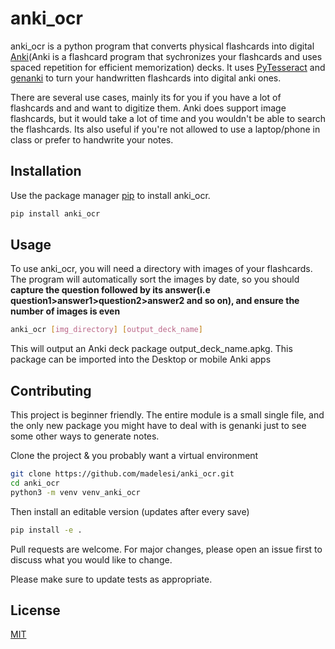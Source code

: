 
# anki_ocr

anki_ocr is a python program that converts physical flashcards into digital [Anki](https://apps.ankiweb.net)(Anki is a flashcard program that sychronizes your flashcards and uses spaced repetition for efficient memorization) decks. It uses [PyTesseract](https://pypi.org/project/pytesseract/) and [genanki](https://github.com/kerrickstaley/genanki) to turn your handwritten flashcards into digital anki ones.

There are several use cases, mainly its for you if you have a lot of flashcards and and want to digitize them. Anki does support image flashcards, but it would take a lot of time and you wouldn't be able to search the flashcards. Its also useful if you're not allowed to use a laptop/phone in class or prefer to handwrite your notes.

## Installation

Use the package manager [pip](https://pip.pypa.io/en/stable/) to install anki_ocr.

```bash
pip install anki_ocr
```

## Usage
To use anki_ocr, you will need a directory with images of your flashcards. The program will automatically sort the images by date, so you should **capture the question followed by its answer(i.e question1>answer1>question2>answer2 and so on), and ensure the number of images is even**

```bash
anki_ocr [img_directory] [output_deck_name]
```

This will output an Anki deck package output_deck_name.apkg. This package can be imported into the Desktop or mobile Anki apps

## Contributing
This project is beginner friendly. The entire module is a small single file, and the only new package you might have to deal with is genanki just to see some other ways to generate notes.

Clone the project & you probably want a virtual environment
```bash
git clone https://github.com/madelesi/anki_ocr.git
cd anki_ocr
python3 -m venv venv_anki_ocr
```
Then install an editable version (updates after every save)
```bash
pip install -e .
```


Pull requests are welcome. For major changes, please open an issue first to discuss what you would like to change.

Please make sure to update tests as appropriate.

## License
[MIT](https://choosealicense.com/licenses/mit/)